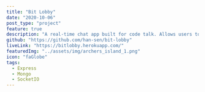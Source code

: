 ```yaml
---
title: "Bit Lobby"
date: "2020-10-06"
post_type: "project"
feature: true
description: "A real-time chat app built for code talk. Allows users to create rooms by topic."
github: "https://github.com/han-sen/bit-lobby"
liveLink: "https://bitlobby.herokuapp.com/"
featuredImg: "../assets/img/archers_island_1.png"
icon: "faGlobe"
tags:
  - Express
  - Mongo
  - SocketIO
---
```

